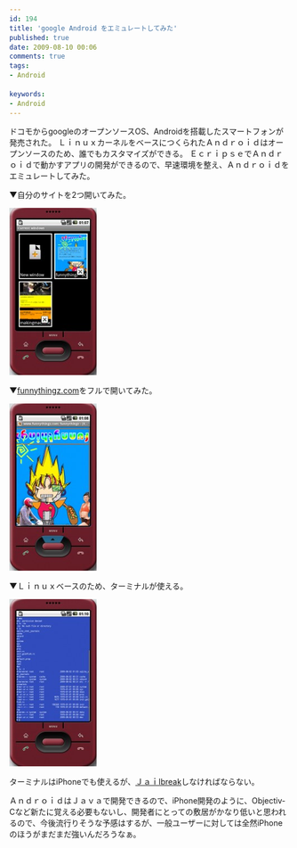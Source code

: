 ```yaml
---
id: 194
title: 'google Android をエミュレートしてみた'
published: true
date: 2009-08-10 00:06
comments: true
tags:
- Android

keywords:
- Android
---
```

ドコモからgoogleのオープンソースOS、Androidを搭載したスマートフォンが発売された。
ＬｉｎｕｘカーネルをベースにつくられたＡｎｄｒｏｉｄはオープンソースのため、誰でもカスタマイズができる。
ＥｃｒｉｐｓｅでＡｎｄｒｏｉｄで動かすアプリの開発ができるので、早速環境を整え、Ａｎｄｒｏｉｄをエミュレートしてみた。

▼自分のサイトを2つ開いてみた。

<div><a href="/imgs/archives/2009/08/1.jpg"><img src="/imgs/archives/2009/08/1-157x300.jpg" alt="" title="1" width="157" height="300" class="alignnone size-medium wp-image-195" /></a></div>

▼[funnythingz.com](http://www.funnythingz.com/ "funnythingz.com")をフルで開いてみた。

<div><a href="/imgs/archives/2009/08/2.jpg"><img src="/imgs/archives/2009/08/2-157x300.jpg" alt="" title="2" width="157" height="300" class="alignnone size-medium wp-image-196" /></a></div>

▼Ｌｉｎｕｘベースのため、ターミナルが使える。

<div><a href="/imgs/archives/2009/08/3.jpg"><img src="/imgs/archives/2009/08/3-157x300.jpg" alt="" title="3" width="157" height="300" class="alignnone size-medium wp-image-197" /></a></div>

ターミナルはiPhoneでも使えるが、[Ｊａｉlbreak](http://ja.wikipedia.org/wiki/Jailbreak "Ｊａｉlbreak")しなければならない。

ＡｎｄｒｏｉｄはＪａｖａで開発できるので、iPhone開発のように、Objectiv-Cなど新たに覚える必要もないし、開発者にとっての敷居がかなり低いと思われるので、今後流行りそうな予感はするが、一般ユーザーに対しては全然iPhoneのほうがまだまだ強いんだろうなぁ。
